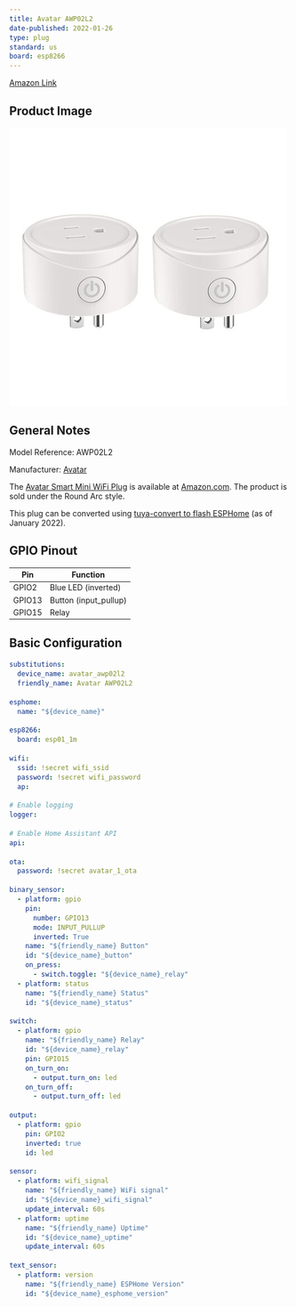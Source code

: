 ```yaml
---
title: Avatar AWP02L2
date-published: 2022-01-26
type: plug
standard: us
board: esp8266
---
```


[Amazon Link](https://amzn.to/3ACOgKO)

## Product Image

![image](AWP02L2.jpg)

## General Notes

Model Reference: AWP02L2

Manufacturer: [Avatar](https://www.avatarcontrols.com/)

The [Avatar Smart Mini WiFi Plug](https://shop.avatarcontrols.com/smart-mini-wifi-plug.html) is available at
[Amazon.com](https://amzn.to/3ACOgKO). The product is sold under the Round Arc style.

This plug can be converted using [tuya-convert to flash ESPHome](/devices/tuya-convert) (as of January 2022).

## GPIO Pinout

| Pin    | Function              |
| ------ | --------------------- |
| GPIO2  | Blue LED (inverted)   |
| GPIO13 | Button (input_pullup) |
| GPIO15 | Relay                 |

## Basic Configuration

```yaml
substitutions:
  device_name: avatar_awp02l2
  friendly_name: Avatar AWP02L2

esphome:
  name: "${device_name}"

esp8266:
  board: esp01_1m

wifi:
  ssid: !secret wifi_ssid
  password: !secret wifi_password
  ap:

# Enable logging
logger:

# Enable Home Assistant API
api:

ota:
  password: !secret avatar_1_ota

binary_sensor:
  - platform: gpio
    pin:
      number: GPIO13
      mode: INPUT_PULLUP
      inverted: True
    name: "${friendly_name} Button"
    id: "${device_name}_button"
    on_press:
      - switch.toggle: "${device_name}_relay"
  - platform: status
    name: "${friendly_name} Status"
    id: "${device_name}_status"

switch:
  - platform: gpio
    name: "${friendly_name} Relay"
    id: "${device_name}_relay"
    pin: GPIO15
    on_turn_on:
      - output.turn_on: led
    on_turn_off:
      - output.turn_off: led

output:
  - platform: gpio
    pin: GPIO2
    inverted: true
    id: led

sensor:
  - platform: wifi_signal
    name: "${friendly_name} WiFi signal"
    id: "${device_name}_wifi_signal"
    update_interval: 60s
  - platform: uptime
    name: "${friendly_name} Uptime"
    id: "${device_name}_uptime"
    update_interval: 60s

text_sensor:
  - platform: version
    name: "${friendly_name} ESPHome Version"
    id: "${device_name}_esphome_version"
```
